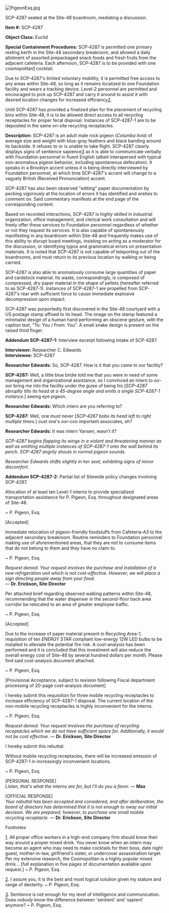 ![PigeonEsq.jpg](http://scp-wiki.wdfiles.com/local--files/scp-4287/PigeonEsq.jpg)

SCP-4287 seated at the Site-48 boardroom, mediating a discussion.

**Item #:** SCP-4287

**Object Class:** Euclid

**Special Containment Procedures:** SCP-4287 is permitted one primary resting berth in the Site-48 secondary breakroom, and allowed a daily allotment of assorted prepackaged snack foods and fresh fruits from the adjacent cafeteria. Each afternoon, SCP-4287 is to be provided with one cosmopolitan[1](javascript:;) cocktail.

Due to SCP-4287's limited voluntary mobility, it is permitted free access to any areas within Site-48, so long as it remains localized to one Foundation facility and wears a tracking device. Level-2 personnel are permitted and encouraged to pick up SCP-4287 and carry it around to assist it with desired location changes for increased efficiency[2](javascript:;).

Until SCP-4287 has provided a finalized plan for the placement of recycling bins within Site-48, it is to be allowed direct access to all recycling receptacles for proper fecal disposal. Instances of SCP-4287-1 are to be deposited in the same on-site recycling receptacles.

**Description:** SCP-4287 is an adult male rock pigeon (_Columba livia_) of average size and weight with blue-gray feathers and black banding around its backside. It refuses to or is unable to take flight. SCP-4287 clearly displays signs of sentience sapience[3](javascript:;) as it is able to communicate verbally with Foundation personnel in fluent English (albeit interspersed with typical non-anomalous pigeon behavior, including spontaneous defecation). It speaks in a Brooklyn accent unless it is being directly interviewed by Foundation personnel, at which time SCP-4287's accent will change to a vaguely British (Received Pronunciation) accent.

SCP-4287 has also been observed "editing" paper documentation by pecking vigorously at the location of errors it has identified and wishes to comment on. Said commentary manifests at the end page of the corresponding content.

Based on recorded interactions, SCP-4287 is highly skilled in industrial organization, office management, and clerical work consultation and will freely offer these services to Foundation personnel regardless of whether or not they request its services. It is also capable of spontaneously manifesting in any boardroom within Site-48 and frequently makes use of this ability to disrupt board meetings, insisting on acting as a moderator for the discussion, or identifying typos and grammatical errors on presentation materials. It is noted that SCP-4287 is not capable of teleporting out of the boardrooms, and must return to its previous location by walking or being carried.

SCP-4287 is also able to anomalously consume large quantities of paper and cardstock material. Its waste, correspondingly, is composed of compressed, dry paper material in the shape of pellets (hereafter referred to as SCP-4287-1). Instances of SCP-4287-1 are propelled from SCP-4287's rear with sufficient force to cause immediate explosive decompression upon impact.

SCP-4287 was purportedly first discovered in the Site-48 courtyard with a US postage stamp affixed to its head. The image on the stamp featured a minimalist design of a human hand performing an obscene gesture, with the caption text, "To: You / From: You". A small snake design is present on the raised third finger.

**Addendum SCP-4287-1:** Interview excerpt following intake of SCP-4287.

**Interviewer:** Researcher C. Edwards  
**Interviewee:** SCP-4287

**Researcher Edwards:** So, SCP-4287. How is it that you came to our facility?

**SCP-4287:** Well, a little blue birdie told me that you were in need of some management and organizational assistance, so I convinced an intern to _oo-oor_ bring me into the facility under the guise of being his \[_SCP-4287 abruptly tilts its head at a 45-degree angle and emits a single SCP-4287-1 instance._\] seeing eye pigeon.

**Researcher Edwards:** Which intern are you referring to?

**SCP-4287:** Well, one must never \[_SCP-4287 bobs its head left to right multiple times._\] oust one's _oor-coo_ important associates, eh?

**Researcher Edwards:** It was intern Yansen, wasn't it?

_SCP-4287 begins flapping its wings in a violent and threatening manner as well as emitting multiple instances of SCP-4287-1 onto the wall behind its perch. SCP-4287 angrily shouts in normal pigeon sounds._

_Researcher Edwards shifts slightly in her seat, exhibiting signs of minor discomfort._

**Addendum SCP-4287-2:** Partial list of Sitewide policy changes involving SCP-4287.

Allocation of at least ten Level-1 interns to provide specialized transportation assistance for P. Pigeon, Esq. throughout designated areas of Site-48.  

~ P. Pigeon, Esq.

  

\[Accepted\]  

Immediate relocation of pigeon-friendly foodstuffs from Cafeteria-A3 to the adjacent secondary breakroom. Routine reminders to Foundation personnel making use of aforementioned areas, that they are not to consume items that do not belong to them and they have no claim to.  

~ P. Pigeon, Esq.

  

_Request denied. Your request involves the purchase and installation of a new refrigeration unit which is not cost-effective. However, we will place a sign directing people away from your food._  
— **Dr. Erickson, Site Director**  

Per attached brief regarding observed walking patterns within Site-48, recommending that the water dispenser in the second-floor back area corridor be relocated to an area of greater employee traffic.  

~ P. Pigeon, Esq.

  

\[Accepted\]  

Due to the increase of paper material present in Recycling Area-1, requisition of ten _ENERGY STAR_ compliant low-energy 12W LED bulbs to be installed to alleviate the potential fire risk. A cost-analysis has been performed and it is concluded that this investment will also reduce the overall energy cost of Site-48 by several hundred dollars per month. Please find said cost-analysis document attached.  

~ P. Pigeon, Esq.

  

\[Provisional Acceptance, subject to revision following Fiscal department processing of 20-page cost-analysis document\]  

I hereby submit this requisition for three mobile recycling receptacles to increase efficiency of SCP-4287-1 disposal. The current location of the non-mobile recycling receptacles is highly inconvenient for the interns.  

~ P. Pigeon, Esq.

  

_Request denied. Your request involves the purchase of recycling receptacles which we do not have sufficient space for. Additionally, it would not be cost effective._ — **Dr. Erickson, Site Director**  

I hereby submit this rebuttal:

Without mobile recycling receptacles, there will be increased emission of SCP-4287-1 in increasingly inconvenient locations.  

~ P. Pigeon, Esq.

  

\[PERSONAL RESPONSE\]  
_Listen, that's what the interns are for, but I'll do you a favor._ — **Max**

\[OFFICIAL RESPONSE\]  
_Your rebuttal has been accepted and considered, and after deliberation, the board of directors has determined that it is not enough to sway our initial decision. We are prepared, however, to purchase one small mobile recycling receptacle._ — **Dr. Erickson, Site Director**  

Footnotes

[1](javascript:;). All proper office workers in a high-end company firm should know their way around a proper mixed drink. You never know when an intern may become an agent who may need to make cocktails for their boss, date night guest, mother-in-law, girlfriend's sister, or undercover assassination target. Per my extensive research, the Cosmopolitan is a highly popular mixed drink… \[full explanation in five pages of documentation available upon request.\] ~ P. Pigeon, Esq.

[2](javascript:;). I assure you, it is the best and most logical solution given my stature and range of dexterity. ~ P. Pigeon, Esq.

[3](javascript:;). Sentience is not enough for my level of intelligence and communication. Does _nobody_ know the difference between 'sentient' and 'sapient' anymore? ~ P. Pigeon, Esq.